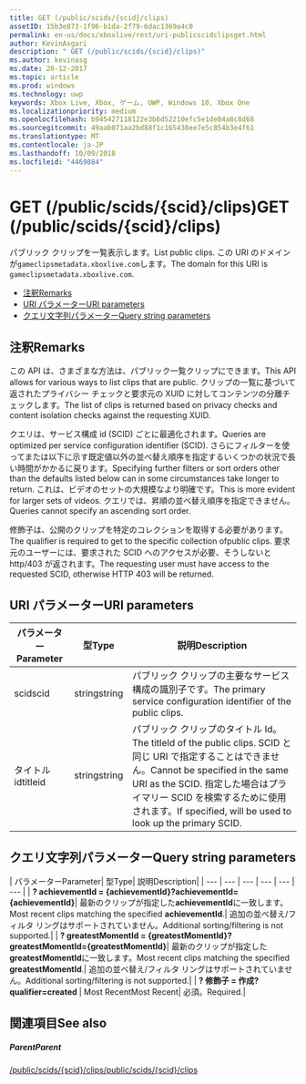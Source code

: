 ```yaml
---
title: GET (/public/scids/{scid}/clips)
assetID: 15b3e873-1f96-b1da-2f79-6dac1369a4c0
permalink: en-us/docs/xboxlive/rest/uri-publicscidclipsget.html
author: KevinAsgari
description: " GET (/public/scids/{scid}/clips)"
ms.author: kevinasg
ms.date: 20-12-2017
ms.topic: article
ms.prod: windows
ms.technology: uwp
keywords: Xbox Live, Xbox, ゲーム, UWP, Windows 10, Xbox One
ms.localizationpriority: medium
ms.openlocfilehash: b945427118122e3b6d52210efc5e1de84a8c8d68
ms.sourcegitcommit: 49aab071aa2bd88f1c165438ee7e5c854b3e4f61
ms.translationtype: MT
ms.contentlocale: ja-JP
ms.lasthandoff: 10/09/2018
ms.locfileid: "4469884"
---
```

# <a name="get-publicscidsscidclips"></a><span data-ttu-id="9b2bb-104">GET (/public/scids/{scid}/clips)</span><span class="sxs-lookup"><span data-stu-id="9b2bb-104">GET (/public/scids/{scid}/clips)</span></span>
<span data-ttu-id="9b2bb-105">パブリック クリップを一覧表示します。</span><span class="sxs-lookup"><span data-stu-id="9b2bb-105">List public clips.</span></span> <span data-ttu-id="9b2bb-106">この URI のドメインが`gameclipsmetadata.xboxlive.com`します。</span><span class="sxs-lookup"><span data-stu-id="9b2bb-106">The domain for this URI is `gameclipsmetadata.xboxlive.com`.</span></span>
 
  * [<span data-ttu-id="9b2bb-107">注釈</span><span class="sxs-lookup"><span data-stu-id="9b2bb-107">Remarks</span></span>](#ID4EV)
  * [<span data-ttu-id="9b2bb-108">URI パラメーター</span><span class="sxs-lookup"><span data-stu-id="9b2bb-108">URI parameters</span></span>](#ID4ECB)
  * [<span data-ttu-id="9b2bb-109">クエリ文字列パラメーター</span><span class="sxs-lookup"><span data-stu-id="9b2bb-109">Query string parameters</span></span>](#ID4ENB)
 
<a id="ID4EV"></a>

 
## <a name="remarks"></a><span data-ttu-id="9b2bb-110">注釈</span><span class="sxs-lookup"><span data-stu-id="9b2bb-110">Remarks</span></span>
 
<span data-ttu-id="9b2bb-111">この API は、さまざまな方法は、パブリック一覧クリップにできます。</span><span class="sxs-lookup"><span data-stu-id="9b2bb-111">This API allows for various ways to list clips that are public.</span></span> <span data-ttu-id="9b2bb-112">クリップの一覧に基づいて返されたプライバシー チェックと要求元の XUID に対してコンテンツの分離チェックします。</span><span class="sxs-lookup"><span data-stu-id="9b2bb-112">The list of clips is returned based on privacy checks and content isolation checks against the requesting XUID.</span></span>
 
<span data-ttu-id="9b2bb-113">クエリは、サービス構成 id (SCID) ごとに最適化されます。</span><span class="sxs-lookup"><span data-stu-id="9b2bb-113">Queries are optimized per service configuration identifier (SCID).</span></span> <span data-ttu-id="9b2bb-114">さらにフィルターを使ってまたは以下に示す既定値以外の並べ替え順序を指定するいくつかの状況で長い時間がかかるに戻ります。</span><span class="sxs-lookup"><span data-stu-id="9b2bb-114">Specifying further filters or sort orders other than the defaults listed below can in some circumstances take longer to return.</span></span> <span data-ttu-id="9b2bb-115">これは、ビデオのセットの大規模なより明確です。</span><span class="sxs-lookup"><span data-stu-id="9b2bb-115">This is more evident for larger sets of videos.</span></span> <span data-ttu-id="9b2bb-116">クエリでは、昇順の並べ替え順序を指定できません。</span><span class="sxs-lookup"><span data-stu-id="9b2bb-116">Queries cannot specify an ascending sort order.</span></span>
 
<span data-ttu-id="9b2bb-117">修飾子は、公開のクリップを特定のコレクションを取得する必要があります。</span><span class="sxs-lookup"><span data-stu-id="9b2bb-117">The qualifier is required to get to the specific collection ofpublic clips.</span></span> <span data-ttu-id="9b2bb-118">要求元のユーザーには、要求された SCID へのアクセスが必要、そうしないと http/403 が返されます。</span><span class="sxs-lookup"><span data-stu-id="9b2bb-118">The requesting user must have access to the requested SCID, otherwise HTTP 403 will be returned.</span></span>
  
<a id="ID4ECB"></a>

 
## <a name="uri-parameters"></a><span data-ttu-id="9b2bb-119">URI パラメーター</span><span class="sxs-lookup"><span data-stu-id="9b2bb-119">URI parameters</span></span>
 
| <span data-ttu-id="9b2bb-120">パラメーター</span><span class="sxs-lookup"><span data-stu-id="9b2bb-120">Parameter</span></span>| <span data-ttu-id="9b2bb-121">型</span><span class="sxs-lookup"><span data-stu-id="9b2bb-121">Type</span></span>| <span data-ttu-id="9b2bb-122">説明</span><span class="sxs-lookup"><span data-stu-id="9b2bb-122">Description</span></span>| 
| --- | --- | --- | 
| <span data-ttu-id="9b2bb-123">scid</span><span class="sxs-lookup"><span data-stu-id="9b2bb-123">scid</span></span>| <span data-ttu-id="9b2bb-124">string</span><span class="sxs-lookup"><span data-stu-id="9b2bb-124">string</span></span>| <span data-ttu-id="9b2bb-125">パブリック クリップの主要なサービス構成の識別子です。</span><span class="sxs-lookup"><span data-stu-id="9b2bb-125">The primary service configuration identifier of the public clips.</span></span>| 
| <span data-ttu-id="9b2bb-126">タイトル id</span><span class="sxs-lookup"><span data-stu-id="9b2bb-126">titleid</span></span>| <span data-ttu-id="9b2bb-127">string</span><span class="sxs-lookup"><span data-stu-id="9b2bb-127">string</span></span>| <span data-ttu-id="9b2bb-128">パブリック クリップのタイトル Id。</span><span class="sxs-lookup"><span data-stu-id="9b2bb-128">The titleId of the public clips.</span></span> <span data-ttu-id="9b2bb-129">SCID と同じ URI で指定することはできません。</span><span class="sxs-lookup"><span data-stu-id="9b2bb-129">Cannot be specified in the same URI as the SCID.</span></span> <span data-ttu-id="9b2bb-130">指定した場合はプライマリー SCID を検索するために使用されます。</span><span class="sxs-lookup"><span data-stu-id="9b2bb-130">If specified, will be used to look up the primary SCID.</span></span>| 
  
<a id="ID4ENB"></a>

 
## <a name="query-string-parameters"></a><span data-ttu-id="9b2bb-131">クエリ文字列パラメーター</span><span class="sxs-lookup"><span data-stu-id="9b2bb-131">Query string parameters</span></span>
 
| <span data-ttu-id="9b2bb-132">パラメーター</span><span class="sxs-lookup"><span data-stu-id="9b2bb-132">Parameter</span></span>| <span data-ttu-id="9b2bb-133">型</span><span class="sxs-lookup"><span data-stu-id="9b2bb-133">Type</span></span>| <span data-ttu-id="9b2bb-134">説明</span><span class="sxs-lookup"><span data-stu-id="9b2bb-134">Description</span></span>| 
| --- | --- | --- | --- | --- | --- | 
| <b><span data-ttu-id="9b2bb-135">? achievementId = {achievementId}</span><span class="sxs-lookup"><span data-stu-id="9b2bb-135">?achievementId={achievementId}</span></span></b>| <span data-ttu-id="9b2bb-136">最新のクリップが指定した<b>achievementId</b>に一致します。</span><span class="sxs-lookup"><span data-stu-id="9b2bb-136">Most recent clips matching the specified <b>achievementId</b>.</span></span>| <span data-ttu-id="9b2bb-137">追加の並べ替え/フィルタ リングはサポートされていません。</span><span class="sxs-lookup"><span data-stu-id="9b2bb-137">Additional sorting/filtering is not supported.</span></span>| 
| <b><span data-ttu-id="9b2bb-138">? greatestMomentId = {greatestMomentId}</span><span class="sxs-lookup"><span data-stu-id="9b2bb-138">?greatestMomentId={greatestMomentId}</span></span></b>| <span data-ttu-id="9b2bb-139">最新のクリップが指定した<b>greatestMomentId</b>に一致します。</span><span class="sxs-lookup"><span data-stu-id="9b2bb-139">Most recent clips matching the specified <b>greatestMomentId</b>.</span></span>| <span data-ttu-id="9b2bb-140">追加の並べ替え/フィルタ リングはサポートされていません。</span><span class="sxs-lookup"><span data-stu-id="9b2bb-140">Additional sorting/filtering is not supported.</span></span>| 
| <b><span data-ttu-id="9b2bb-141">? 修飾子 = 作成</span><span class="sxs-lookup"><span data-stu-id="9b2bb-141">?qualifier=created</span></span> </b>| <span data-ttu-id="9b2bb-142">Most Recent</span><span class="sxs-lookup"><span data-stu-id="9b2bb-142">Most Recent</span></span>| <span data-ttu-id="9b2bb-143">必須。</span><span class="sxs-lookup"><span data-stu-id="9b2bb-143">Required.</span></span>| 
  
<a id="ID4EDD"></a>

 
## <a name="see-also"></a><span data-ttu-id="9b2bb-144">関連項目</span><span class="sxs-lookup"><span data-stu-id="9b2bb-144">See also</span></span>
 
<a id="ID4EFD"></a>

 
##### <a name="parent"></a><span data-ttu-id="9b2bb-145">Parent</span><span class="sxs-lookup"><span data-stu-id="9b2bb-145">Parent</span></span> 

[<span data-ttu-id="9b2bb-146">/public/scids/{scid}/clips</span><span class="sxs-lookup"><span data-stu-id="9b2bb-146">/public/scids/{scid}/clips</span></span>](uri-publicscidclips.md)

   
